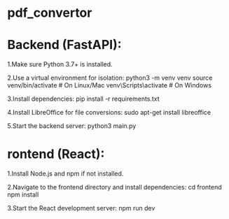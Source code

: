 # pdf_convertor

# Backend (FastAPI):

1.Make sure Python 3.7+ is installed.

2.Use a virtual environment for isolation:
python3 -m venv venv
source venv/bin/activate  # On Linux/Mac
venv\Scripts\activate     # On Windows

3.Install dependencies:
pip install -r requirements.txt

4.Install LibreOffice for file conversions:
sudo apt-get install libreoffice

5.Start the backend server:
python3  main.py


# rontend (React):

1.Install Node.js and npm if not installed.

2.Navigate to the frontend directory and install dependencies:
cd frontend
npm install

3.Start the React development server:
npm run dev